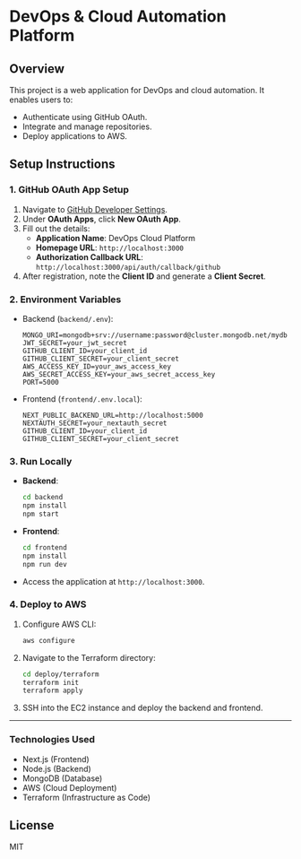 
# DevOps & Cloud Automation Platform

## Overview
This project is a web application for DevOps and cloud automation. It enables users to:
- Authenticate using GitHub OAuth.
- Integrate and manage repositories.
- Deploy applications to AWS.

## Setup Instructions

### 1. GitHub OAuth App Setup
1. Navigate to [GitHub Developer Settings](https://github.com/settings/developers).
2. Under **OAuth Apps**, click **New OAuth App**.
3. Fill out the details:
   - **Application Name**: DevOps Cloud Platform
   - **Homepage URL**: `http://localhost:3000`
   - **Authorization Callback URL**: `http://localhost:3000/api/auth/callback/github`
4. After registration, note the **Client ID** and generate a **Client Secret**.

### 2. Environment Variables
- Backend (`backend/.env`):
  ```env
  MONGO_URI=mongodb+srv://username:password@cluster.mongodb.net/mydb
  JWT_SECRET=your_jwt_secret
  GITHUB_CLIENT_ID=your_client_id
  GITHUB_CLIENT_SECRET=your_client_secret
  AWS_ACCESS_KEY_ID=your_aws_access_key
  AWS_SECRET_ACCESS_KEY=your_aws_secret_access_key
  PORT=5000
  ```
- Frontend (`frontend/.env.local`):
  ```env
  NEXT_PUBLIC_BACKEND_URL=http://localhost:5000
  NEXTAUTH_SECRET=your_nextauth_secret
  GITHUB_CLIENT_ID=your_client_id
  GITHUB_CLIENT_SECRET=your_client_secret
  ```

### 3. Run Locally
- **Backend**:
  ```bash
  cd backend
  npm install
  npm start
  ```
- **Frontend**:
  ```bash
  cd frontend
  npm install
  npm run dev
  ```
- Access the application at `http://localhost:3000`.

### 4. Deploy to AWS
1. Configure AWS CLI:
   ```bash
   aws configure
   ```
2. Navigate to the Terraform directory:
   ```bash
   cd deploy/terraform
   terraform init
   terraform apply
   ```
3. SSH into the EC2 instance and deploy the backend and frontend.

---

### Technologies Used
- Next.js (Frontend)
- Node.js (Backend)
- MongoDB (Database)
- AWS (Cloud Deployment)
- Terraform (Infrastructure as Code)

## License
MIT
